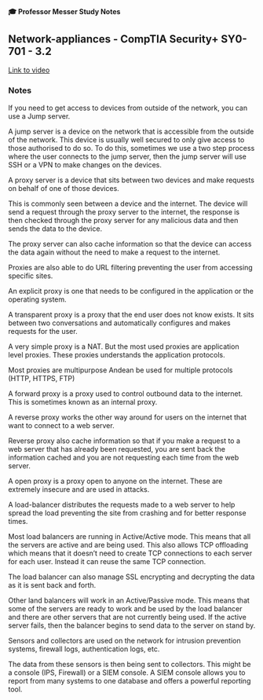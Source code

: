 #### 🎓 Professor Messer Study Notes

## Network-appliances - CompTIA Security+ SY0-701 - 3.2

[Link to video](https://youtu.be/WlOslEy3ztg?si=yO-3YTGnHVSp7_Z8)

### Notes

If you need to get access to devices from outside of the network, you can use a Jump server.

A jump server is a device on the network that is accessible from the outside of the network. This device is usually well secured to only give access to those authorised to do so. To do this, sometimes we use a two step process where the user connects to the jump server, then the jump server will use SSH or a VPN to make changes on the devices.

A proxy server is a device that sits between two devices and make requests on behalf of one of those devices.

This is commonly seen between a device and the internet. The device will send a request through the proxy server to the internet, the response is then checked through the proxy server for any malicious data and then sends the data to the device.

The proxy server can also cache information so that the device can access the data again without the need to make a request to the internet.

Proxies are also able to do URL filtering preventing the user from accessing specific sites.

An explicit proxy is one that needs to be configured in the application or the operating system.

A transparent proxy is a proxy that the end user does not know exists. It sits between two conversations and automatically configures and makes requests for the user.

A very simple proxy is a NAT. But the most used proxies are application level proxies. These proxies understands the application protocols.

Most proxies are multipurpose Andean be used for multiple protocols (HTTP, HTTPS, FTP)

A forward proxy is a proxy used to control outbound data to the internet. This is sometimes known as an internal proxy. 

A reverse proxy works the other way around for users on the internet that want to connect to a web server.

Reverse proxy also cache information so that if you make a request to a web server that has already been requested, you are sent back the information cached and you are not requesting each time from the web server. 

A open proxy is a proxy open to anyone on the internet. These are extremely insecure and are used in attacks.

A load-balancer distributes the requests made to a web server to help spread the load preventing the site from crashing and for better response times. 

Most load balancers are running in Active/Active mode. This means that all the servers are active and are being used. This also allows TCP offloading which means that it doesn’t need to create TCP connections to each server for each user. Instead it can reuse the same TCP connection.

The load balancer can also manage SSL encrypting and decrypting the data as it is sent back and forth.

Other land balancers will work in an Active/Passive mode. This means that some of the servers are ready to work and be used by the load balancer and there are other servers that are not currently being used. If the active server fails, then the balancer begins to send data to the server on stand by. 

Sensors and collectors are used on the network for intrusion prevention systems, firewall logs, authentication logs, etc.

The data from these sensors is then being sent to collectors. This might be a console (IPS, Firewall) or a SIEM console. A SIEM console allows you to report from many systems to one database and offers a powerful reporting tool.
